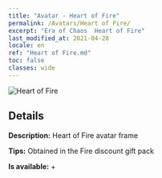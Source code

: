```yaml
---
title: "Avatar - Heart of Fire"
permalink: /Avatars/Heart of Fire/
excerpt: "Era of Chaos  Heart of Fire"
last_modified_at: 2021-04-28
locale: en
ref: "Heart of Fire.md"
toc: false
classes: wide
---
```

 ![Heart of Fire](/images/a/avatarFrame_23.png)

## Details

 **Description:** Heart of Fire avatar frame 

 **Tips:** Obtained in the Fire discount gift pack 

 **Is available:**  + 

